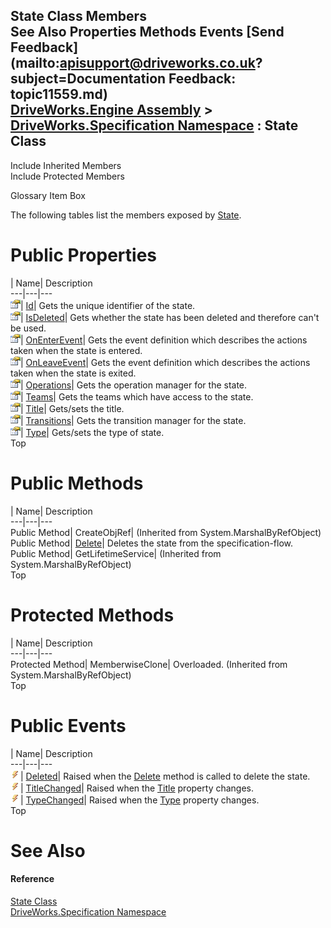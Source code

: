 State Class Members   
See Also Properties Methods Events [Send Feedback](mailto:apisupport@driveworks.co.uk?subject=Documentation Feedback: topic11559.md)  
[DriveWorks.Engine Assembly](topic2156.md) > [DriveWorks.Specification Namespace](topic10764.md) : State Class  
---  
  
Include Inherited Members    
Include Protected Members  


Glossary Item Box

The following tables list the members exposed by [State](topic11559.md).

# Public Properties

| Name| Description  
---|---|---  
![Public Property](dotnetimages/publicProperty.gif)| [Id](topic11566.md)| Gets the unique identifier of the state.   
![Public Property](dotnetimages/publicProperty.gif)| [IsDeleted](topic11567.md)| Gets whether the state has been deleted and therefore can't be used.   
![Public Property](dotnetimages/publicProperty.gif)| [OnEnterEvent](topic11568.md)| Gets the event definition which describes the actions taken when the state is entered.   
![Public Property](dotnetimages/publicProperty.gif)| [OnLeaveEvent](topic11569.md)| Gets the event definition which describes the actions taken when the state is exited.   
![Public Property](dotnetimages/publicProperty.gif)| [Operations](topic11570.md)| Gets the operation manager for the state.   
![Public Property](dotnetimages/publicProperty.gif)| [Teams](topic11571.md)| Gets the teams which have access to the state.   
![Public Property](dotnetimages/publicProperty.gif)| [Title](topic11572.md)| Gets/sets the title.   
![Public Property](dotnetimages/publicProperty.gif)| [Transitions](topic11573.md)| Gets the transition manager for the state.   
![Public Property](dotnetimages/publicProperty.gif)| [Type](topic11574.md)| Gets/sets the type of state.   
Top

# Public Methods

| Name| Description  
---|---|---  
Public Method| CreateObjRef|  (Inherited from System.MarshalByRefObject)  
Public Method| [Delete](topic11565.md)| Deletes the state from the specification-flow.   
Public Method| GetLifetimeService|  (Inherited from System.MarshalByRefObject)  
Top

# Protected Methods

| Name| Description  
---|---|---  
Protected Method| MemberwiseClone| Overloaded. (Inherited from System.MarshalByRefObject)  
Top

# Public Events

| Name| Description  
---|---|---  
![Public Event](dotnetimages/publicEvent.gif)| [Deleted](topic11575.md)| Raised when the [Delete](topic11565.md) method is called to delete the state.   
![Public Event](dotnetimages/publicEvent.gif)| [TitleChanged](topic11576.md)| Raised when the [Title](topic11572.md) property changes.   
![Public Event](dotnetimages/publicEvent.gif)| [TypeChanged](topic11577.md)| Raised when the [Type](topic11574.md) property changes.   
Top

# See Also

#### Reference

[State Class](topic11559.md)   
[DriveWorks.Specification Namespace](topic10764.md)


